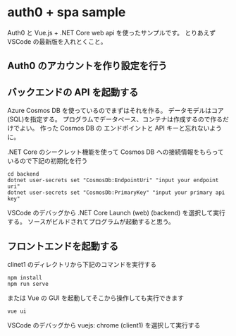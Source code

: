 # auth0 + spa sample

Auth0 と Vue.js + .NET Core web api を使ったサンプルです。
とりあえず VSCode の最新版を入れとくこと。

## Auth0 のアカウントを作り設定を行う

## バックエンドの API を起動する

Azure Cosmos DB を使っているのでまずはそれを作る。
データモデルはコア(SQL)を指定する。
プログラムでデータベース、コンテナは作成するので作るだけでよい。
作った Cosmos DB の エンドポイントと API キーと忘れないように。

.NET Core のシークレット機能を使って Cosmos DB への接続情報をもらっているので下記の初期化を行う

```
cd backend
dotnet user-secrets set "CosmosDb:EndpointUri" "input your endpoint uri"
dotnet user-secrets set "CosmosDb:PrimaryKey" "input your primary api key"
```

VSCode のデバッグから .NET Core Launch (web) (backend) を選択して実行する。
ソースがビルドされてプログラムが起動すると思う。

## フロントエンドを起動する

clinet1 のディレクトリから下記のコマンドを実行する

```
npm install
npm run serve
```

または Vue の GUI を起動してそこから操作しても実行できます
```
vue ui
```

VSCode のデバッグから vuejs: chrome (client1) を選択して実行する
